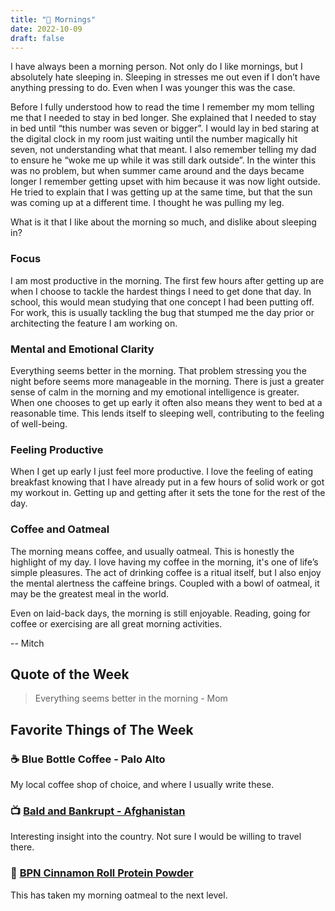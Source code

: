 ```yaml
---
title: "🌅 Mornings"
date: 2022-10-09
draft: false
---
```


I have always been a morning person. Not only do I like mornings, but I absolutely hate sleeping in. Sleeping in stresses me out even if I don’t have anything pressing to do. Even when I was younger this was the case.

Before I fully understood how to read the time I remember my mom telling me that I needed to stay in bed longer. She explained that I needed to stay in bed until “this number was seven or bigger”. I would lay in bed staring at the digital clock in my room just waiting until the number magically hit seven, not understanding what that meant. I also remember telling my dad to ensure he “woke me up while it was still dark outside”. In the winter this was no problem, but when summer came around and the days became longer I remember getting upset with him because it was now light outside. He tried to explain that I was getting up at the same time, but that the sun was coming up at a different time. I thought he was pulling my leg.

What is it that I like about the morning so much, and dislike about sleeping in?

### Focus

I am most productive in the morning. The first few hours after getting up are when I choose to tackle the hardest things I need to get done that day. In school, this would mean studying that one concept I had been putting off. For work, this is usually tackling the bug that stumped me the day prior or architecting the feature I am working on.

### Mental and Emotional Clarity

Everything seems better in the morning. That problem stressing you the night before seems more manageable in the morning. There is just a greater sense of calm in the morning and my emotional intelligence is greater. When one chooses to get up early it often also means they went to bed at a reasonable time. This lends itself to sleeping well, contributing to the feeling of well-being.

### Feeling Productive

When I get up early I just feel more productive. I love the feeling of eating breakfast knowing that I have already put in a few hours of solid work or got my workout in. Getting up and getting after it sets the tone for the rest of the day.

### Coffee and Oatmeal

The morning means coffee, and usually oatmeal. This is honestly the highlight of my day. I love having my coffee in the morning, it's one of life’s simple pleasures. The act of drinking coffee is a ritual itself, but I also enjoy the mental alertness the caffeine brings. Coupled with a bowl of oatmeal, it may be the greatest meal in the world.

Even on laid-back days, the morning is still enjoyable. Reading, going for coffee or exercising are all great morning activities.

-- Mitch

## Quote of the Week

> Everything seems better in the morning - Mom

## Favorite Things of The Week

### ☕ Blue Bottle Coffee - Palo Alto

My local coffee shop of choice, and where I usually write these.

### 📺 [Bald and Bankrupt - Afghanistan](https://www.youtube.com/watch?v=y2Nba4MMBAU)

Interesting insight into the country. Not sure I would be willing to travel there.

### 💪 [BPN Cinnamon Roll Protein Powder](https://bareperformancenutrition.com/products/whey-protein-powder)

This has taken my morning oatmeal to the next level.
